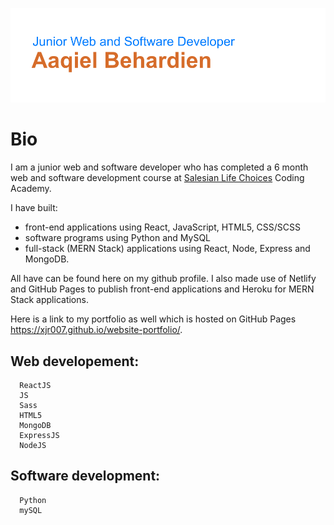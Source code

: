 ![Header](https://github.com/xjr007/xjr007/blob/master/header.png)

# Bio

  I am a junior web and software developer who has completed a 6 month web and software development course at [Salesian Life Choices](https://www.lifechoices.co.za/academy/coding) Coding Academy. 
  
  I have built:
  - front-end applications using React, JavaScript, HTML5, CSS/SCSS
  - software programs using Python and MySQL
  - full-stack (MERN Stack) applications using React, Node, Express and MongoDB.
  
  All have can be found here on my github profile. 
  I also made use of Netlify and GitHub Pages to publish front-end applications and Heroku for MERN Stack applications.
  
  Here is a link to my portfolio as well which is hosted on GitHub Pages https://xjr007.github.io/website-portfolio/.
  
   ## Web developement:
      ReactJS
      JS
      Sass
      HTML5
      MongoDB
      ExpressJS
      NodeJS
      
   ## Software development:
      Python
      mySQL

   <!--
![](https://simpleicons.org/icons/html5.svg | width=50)
-->
    




<!--
**xjr007/xjr007** is a ✨ _special_ ✨ repository because its `README.md` (this file) appears on your GitHub profile.

Here are some ideas to get you started:

- 🔭 I’m currently working on ...
- 🌱 I’m currently learning ...
- 👯 I’m looking to collaborate on ...
- 🤔 I’m looking for help with ...
- 💬 Ask me about ...
- 📫 How to reach me: ...
- 😄 Pronouns: ...
- ⚡ Fun fact: ...
-->

